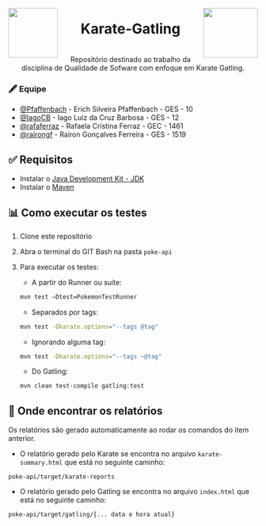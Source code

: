 <img align="left" width="100" height="100" src="https://i2.wp.com/blog.knoldus.com/wp-content/uploads/2020/05/download-1.png?fit=225%2C224&ssl=1"> <img align="right" width="110" height="100" src="https://miro.medium.com/max/296/1*8frf-ZQnrZeduMc-367mBw.png">

<h1 align="center">Karate-Gatling</h1>
<p align="center"><br>Repositório destinado ao trabalho da disciplina de Qualidade de Sofware com enfoque em Karate Gatling.</p>

### 🖋 Equipe

* [@Pfaffenbach](https://github.com/Pfaffenbach) - Erich Silveira Pfaffenbach - GES - 10 <br>
* [@IagoCB](https://github.com/IagoCB) - Iago Luiz da Cruz Barbosa - GES - 12 <br>
* [@rafaferraz](https://github.com/rafaferraz) - Rafaela Cristina Ferraz - GEC - 1461 <br>
* [@rairongf](https://github.com/rairongf) - Rairon Gonçalves Ferreira - GES - 1519

## ✅ Requisitos
* Instalar o [Java Development Kit - JDK](https://www.oracle.com/java/technologies/downloads/)
* Instalar o [Maven](https://maven.apache.org)

## 📊 Como executar os testes

1. Clone este repositório
2. Abra o terminal do GIT Bash na pasta `poke-api`
3. Para executar os testes:

    - A partir do Runner ou suíte:
    ```bash
    mvn test –Dtest=PokemonTestRunner
    ```

    - Separados por tags:
    ```bash
    mvn test -Dkarate.options="--tags @tag"
    ```

    - Ignorando alguma tag:
    ```bash
    mvn test -Dkarate.options="--tags ~@tag"
    ```

    - Do Gatling:
    ```bash
    mvn clean test-compile gatling:test
    ```
## 📑 Onde encontrar os relatórios
Os relatórios são gerado automaticamente ao rodar os comandos do item anterior.

* O relatório gerado pelo Karate se encontra no arquivo `karate-summary.html` que está no seguinte caminho:
```
poke-api/target/karate-reports
```

* O relatório gerado pelo Gatling se encontra no arquivo `index.html` que está no seguinte caminho:
```
poke-api/target/gatling/{... data e hora atual}
```
